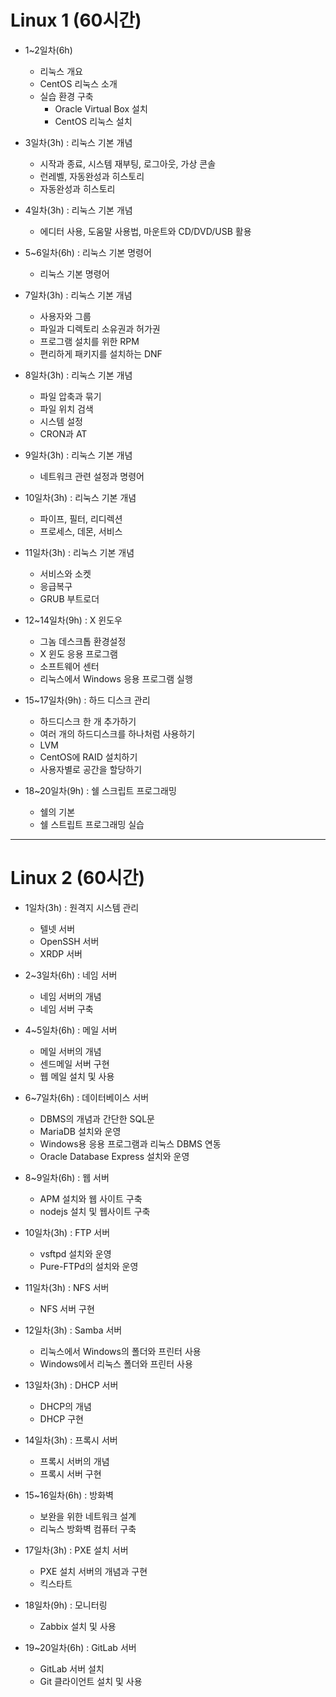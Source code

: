 # Linux 1 (60시간)

* 1~2일차(6h)
	- 리눅스 개요
	- CentOS 리눅스 소개
	- 실습 환경 구축
		- Oracle Virtual Box 설치
		- CentOS 리눅스 설치
	
* 3일차(3h) : 리눅스 기본 개념 
	- 시작과 종료, 시스템 재부팅, 로그아웃, 가상 콘솔
	- 런레벨, 자동완성과 히스토리
	- 자동완성과 히스토리
	
* 4일차(3h) : 리눅스 기본 개념 
	- 에디터 사용, 도움말 사용법, 마운트와 CD/DVD/USB 활용
	
* 5~6일차(6h) : 리눅스 기본 명령어
	- 리눅스 기본 명령어

* 7일차(3h) : 리눅스 기본 개념 
	- 사용자와 그룹
	- 파일과 디렉토리 소유권과 허가권
	- 프로그램 설치를 위한 RPM
	- 편리하게 패키지를 설치하는 DNF
	
* 8일차(3h) : 리눅스 기본 개념 
	- 파일 압축과 묶기
	- 파일 위치 검색
	- 시스템 설정
	- CRON과 AT
	
* 9일차(3h) : 리눅스 기본 개념 
	- 네트워크 관련 설정과 명령어

* 10일차(3h) : 리눅스 기본 개념 
	- 파이프, 필터, 리디렉션
	- 프로세스, 데몬, 서비스
	
* 11일차(3h) : 리눅스 기본 개념 
	- 서비스와 소켓
	- 응급복구 
	- GRUB 부트로더

* 12~14일차(9h) : X 윈도우
	- 그놈 데스크톱 환경설정
	- X 윈도 응용 프로그램 
	- 소프트웨어 센터
	- 리눅스에서 Windows 응용 프로그램 실행
		

* 15~17일차(9h) : 하드 디스크 관리
	- 하드디스크 한 개 추가하기 
	- 여러 개의 하드디스크를 하나처럼 사용하기
	- LVM
	- CentOS에 RAID 설치하기
	- 사용자별로 공간을 할당하기

* 18~20일차(9h) : 쉘 스크립트 프로그래밍
	- 쉘의 기본
	- 쉘 스트립트 프로그래밍 실습


* * * 
# Linux 2 (60시간)

* 1일차(3h) : 원격지 시스템 관리
	- 텔넷 서버
	- OpenSSH 서버 
	- XRDP 서버

* 2~3일차(6h) : 네임 서버
	- 네임 서버의 개념 
	- 네임 서버 구축 

* 4~5일차(6h) : 메일 서버 
	- 메일 서버의 개념 
	- 센드메일 서버 구현
	- 웹 메일 설치 및 사용

* 6~7일차(6h) : 데이터베이스 서버
	- DBMS의 개념과 간단한 SQL문
	- MariaDB 설치와 운영 
	- Windows용 응용 프로그램과 리눅스 DBMS 연동
	- Oracle Database Express 설치와 운영

* 8~9일차(6h) : 웹 서버
	- APM 설치와 웹 사이트 구축
	- nodejs 설치 및 웹사이트 구축 
	
* 10일차(3h) : FTP 서버
	- vsftpd 설치와 운영 
	- Pure-FTPd의 설치와 운영

* 11일차(3h) : NFS 서버
	- NFS 서버 구현 
	
* 12일차(3h) : Samba 서버
	- 리눅스에서 Windows의 폴더와 프린터 사용
	- Windows에서 리눅스 폴더와 프린터 사용

* 13일차(3h) : DHCP 서버
	- DHCP의 개념 
	- DHCP 구현
	
* 14일차(3h) : 프록시 서버
	- 프록시 서버의 개념
	- 프록시 서버 구현

* 15~16일차(6h) : 방화벽
	- 보완을 위한 네트워크 설계
	- 리눅스 방화벽 컴퓨터 구축

* 17일차(3h) : PXE 설치 서버 
	- PXE 설치 서버의 개념과 구현
	- 킥스타트
	
* 18일차(9h) : 모니터링 
	- Zabbix 설치 및 사용 

* 19~20일차(6h) : GitLab 서버 
	- GitLab  서버 설치 
	- Git 클라이언트 설치 및 사용
